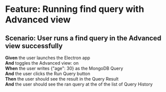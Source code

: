 # Feature: Running find query with Advanced view   

## Scenario: User runs a find query in the Advanced view successfully
**Given** the user launches the Electron app       
**And** toggles the Advanced view: on      
**When** the user writes {"age": 30} as the MongoDB Query      
**And** the user clicks the Run Query button     
**Then** the user should see the result in the Query Result       
**And** the user should see the ran query at the of the list of Query History        

